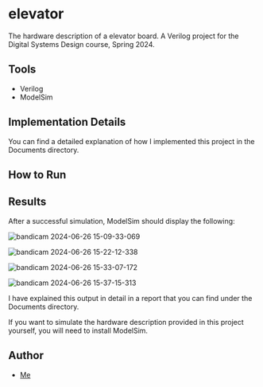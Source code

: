 # elevator

The hardware description of a elevator board. A Verilog project for the Digital Systems Design course, Spring 2024.


## Tools
- Verilog
- ModelSim
## Implementation Details

You can find a detailed explanation of how I implemented this project in the Documents directory.
## How to Run
## Results

After a successful simulation, ModelSim should display the following:

![bandicam 2024-06-26 15-09-33-069](https://github.com/danial-az/dsdproject/assets/119648565/49d0c052-4392-459e-8c3a-b1fc3e898706)


![bandicam 2024-06-26 15-22-12-338](https://github.com/danial-az/dsdproject/assets/119648565/76c296c3-01bc-455e-ad4f-90d60e385321)


![bandicam 2024-06-26 15-33-07-172](https://github.com/danial-az/dsdproject/assets/119648565/8e86f9ca-1697-4d17-8a9a-256a5c51ff16)


![bandicam 2024-06-26 15-37-15-313](https://github.com/danial-az/dsdproject/assets/119648565/21f74e7a-6893-45d1-842a-9622c329a833)


I have explained this output in detail in a report that you can find under the Documents directory.

If you want to simulate the hardware description provided in this project yourself, you will need to install ModelSim.
## Author
- [Me](https://github.com/danial-az)
